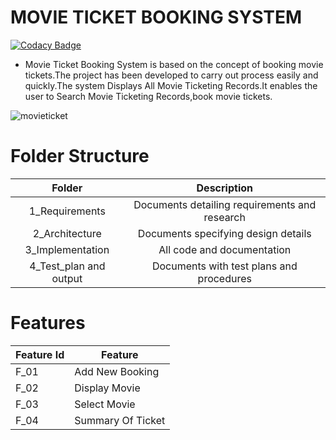 # MOVIE TICKET BOOKING SYSTEM

[![Codacy Badge](https://api.codacy.com/project/badge/Grade/53dabc0c5184437ea9dc96ddfd4d1db9)](https://app.codacy.com/gh/tamilarasan2001/M1_movie-ticket_booking_system_util?utm_source=github.com&utm_medium=referral&utm_content=tamilarasan2001/M1_movie-ticket_booking_system_util&utm_campaign=Badge_Grade_Settings)

* Movie Ticket Booking System is based on the concept of booking movie tickets.The project has been developed to carry out process easily and quickly.The system Displays All Movie Ticketing Records.It enables the user to Search Movie Ticketing Records,book movie tickets.

![movieticket](https://user-images.githubusercontent.com/98837668/153707782-e4833f17-2628-4a05-9673-a37401d4c604.png)

# Folder Structure
|Folder|	Description|
|:---:|:---:|
|1_Requirements|	Documents detailing requirements and research|
|2_Architecture|	Documents specifying design details|
|3_Implementation	|All code and documentation|
|4_Test_plan and output|	Documents with test plans and procedures|

# Features
|Feature Id|	Feature|
|---|----|
|F_01|	Add New Booking |
|F_02|	Display Movie|
|F_03|Select Movie|
|F_04|	Summary Of Ticket|
